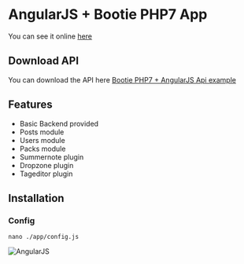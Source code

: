 # AngularJS + Bootie PHP7 App

You can see it online [here](http://bootie-angularjs.devmeta.net)

## Download API

You can download the API here [Bootie PHP7 + AngularJS Api example](https://github.com/devmeta/bootie-angular-api)

## Features

- Basic Backend provided
- Posts module
- Users module
- Packs module
- Summernote plugin
- Dropzone plugin
- Tageditor plugin

## Installation

### Config

```
nano ./app/config.js
```

![AngularJS](http://ivanmiranda.me/html/images/blog/angular.png)